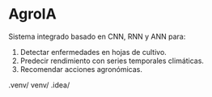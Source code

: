 # AgroIA
Sistema integrado basado en CNN, RNN y ANN para:
1. Detectar enfermedades en hojas de cultivo.
2. Predecir rendimiento con series temporales climáticas.
3. Recomendar acciones agronómicas.

.venv/
venv/
.idea/